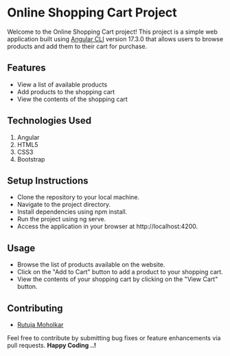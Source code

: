 # Online Shopping Cart Project

Welcome to the Online Shopping Cart project! This project is a simple web application built using [Angular CLI](https://github.com/angular/angular-cli) version 17.3.0 that allows users to browse products and add them to their cart for purchase.

## Features
+ View a list of available products
+ Add products to the shopping cart
+ View the contents of the shopping cart

## Technologies Used
1. Angular
2. HTML5
3. CSS3
4. Bootstrap
   
## Setup Instructions
+ Clone the repository to your local machine.
+ Navigate to the project directory.
+ Install dependencies using npm install.
+ Run the project using ng serve.
+ Access the application in your browser at http://localhost:4200.
  
## Usage
* Browse the list of products available on the website.
* Click on the "Add to Cart" button to add a product to your shopping cart.
* View the contents of your shopping cart by clicking on the "View Cart" button.

## Contributing
- [Rutuja Moholkar](https://github.com/RutujaMoholkar)

Feel free to contribute by submitting bug fixes or feature enhancements via pull requests.
<strong> Happy Coding ..! </strong>
